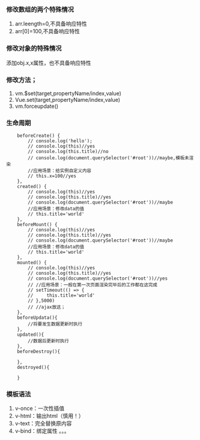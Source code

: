 ### 修改数组的两个特殊情况
1. arr.leength=0,不具备响应特性
2. arr[0]=100,不具备响应特性
### 修改对象的特殊情况
添加obj.x,x属性，也不具备响应特性
### 修改方法；
1. vm.$set(target,propertyName/index,value)
2. Vue.set(target,propertyName/index,value)
3. vm.forceupdate()
### 生命周期
        beforeCreate() {
            // console.log('hello');
            // console.log(this)//yes
            // console.log(this.title)//no
            // console.log(document.querySelector('#root'))//maybe,模板未渲染
            //应用场景：给实例自定义内容
            // this.x=100//yes
        },
        created() {
            // console.log(this)//yes
            // console.log(this.title)//yes
            // console.log(document.querySelector('#root'))//maybe
            //应用场景：修改data的值
            // this.title='world'
        },
        beforeMount() {
            // console.log(this)//yes
            // console.log(this.title)//yes
            // console.log(document.querySelector('#root'))//maybe
            //应用场景：修改data的值
            // this.title='world'
        },
        mounted() {
            // console.log(this)//yes
            // console.log(this.title)//yes
            // console.log(document.querySelector('#root'))//yes
            // //应用场景：一般在第一次页面渲染完毕后的工作都在这完成
            // setTimeout(() => {
            //     this.title='world'
            // },5000) 
            // //ajax放这； 
        },
        beforeUpdata(){
            //将要发生数据更新时执行
        },
        updated(){
            //数据后更新时执行
        },
        beforeDestroy(){

        },
        destroyed(){
            
        }
### 模板语法
1. v-once：一次性插值
2. v-html：输出html（慎用！）
3. v-text：完全替换原内容
4. v-bind：绑定属性
。。。


